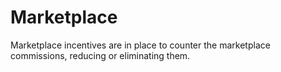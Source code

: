 # Marketplace

Marketplace incentives are in place to counter the marketplace commissions, reducing or eliminating them.
